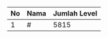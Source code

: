 | No | Nama            | Jumlah Level |
|----|-----------------|--------------|
| 1  | #    |    5815        |
